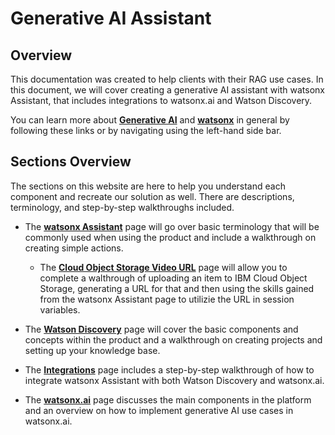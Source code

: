 # Generative AI Assistant

## Overview

This documentation was created to help clients with their RAG use cases. In this document, we will cover creating a generative AI assistant with watsonx Assistant, that includes integrations to watsonx.ai and Watson Discovery.

You can learn more about **[Generative AI](./generative-ai/generative-ai.md)** and **[watsonx](./generative-ai/watsonx.md)** in general by following these links or by navigating using the left-hand side bar.

## Sections Overview

The sections on this website are here to help you understand each component and recreate our solution as well. There are descriptions, terminology, and step-by-step walkthroughs included.

- The **[watsonx Assistant](./watsonx-assistant/index.md)** page will go over basic terminology that will be commonly used when using the product and include a walkthrough on creating simple actions.

    - The **[Cloud Object Storage Video URL](./watsonx-assistant/video_url.md)** page will allow you to complete a walthrough of uploading an item to IBM Cloud Object Storage, generating a URL for that and then using the skills gained from the watsonx Assistant page to utilizie the URL in session variables.

- The **[Watson Discovery](./watson-discovery/WatsonDiscovery.md)** page will cover the basic components and concepts within the product and a walkthrough on creating projects and setting up your knowledge base.

- The **[Integrations](./integrations/integrations.md)** page includes a step-by-step walkthrough of how to integrate watsonx Assistant with both Watson Discovery and watsonx.ai.

- The **[watsonx.ai](./watsonx.ai/watsonx.md)** page discusses the main components in the platform and an overview on how to implement generative AI use cases in watsonx.ai.
